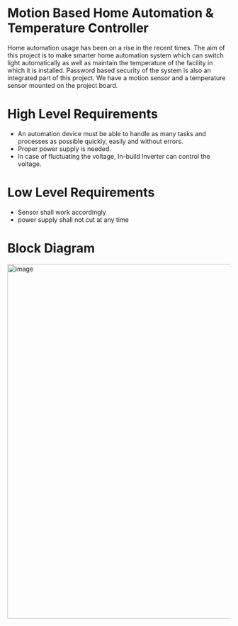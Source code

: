 # Motion Based Home Automation & Temperature Controller

Home automation usage has been on a rise in the recent times. The aim of this project is to make smarter home automation system which can switch light automatically as well as maintain the temperature of the facility in which it is installed. Password based security of the system is also an integrated part of this project. We have a motion sensor and a temperature sensor mounted on the project board.

# High Level Requirements
- An automation device must be able to handle as many tasks and processes as possible quickly, easily and without errors.
- Proper power supply is needed.
- In case of fluctuating the voltage, In-build Inverter can control the voltage.

# Low Level Requirements
* Sensor shall work accordingly
* power supply shall not cut at any time


# Block Diagram
<img width="800" alt="image" src="https://user-images.githubusercontent.com/98915922/155799005-5a974bc3-02fd-4e83-ad38-b1642e17c306.png">

